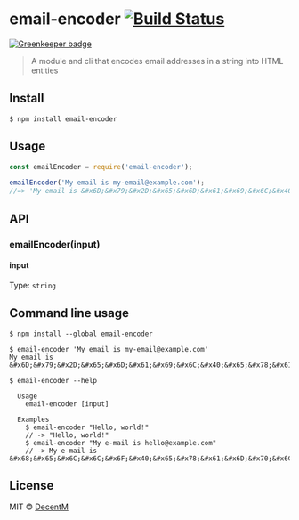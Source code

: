 # email-encoder [![Build Status](https://travis-ci.org/DecentM/email-encoder.svg?branch=master)](https://travis-ci.org/DecentM/email-encoder)

[![Greenkeeper badge](https://badges.greenkeeper.io/DecentM/email-encoder.svg)](https://greenkeeper.io/)

> A module and cli that encodes email addresses in a string into HTML entities


## Install

```
$ npm install email-encoder
```


## Usage

```js
const emailEncoder = require('email-encoder');

emailEncoder('My email is my-email@example.com');
//=> 'My email is &#x6D;&#x79;&#x2D;&#x65;&#x6D;&#x61;&#x69;&#x6C;&#x40;&#x65;&#x78;&#x61;&#x6D;&#x70;&#x6C;&#x65;&#x2E;&#x63;&#x6F;&#x6D;'
```


## API

### emailEncoder(input)

#### input

Type: `string`

## Command line usage

```
$ npm install --global email-encoder
```

```
$ email-encoder 'My email is my-email@example.com'
My email is &#x6D;&#x79;&#x2D;&#x65;&#x6D;&#x61;&#x69;&#x6C;&#x40;&#x65;&#x78;&#x61;&#x6D;&#x70;&#x6C;&#x65;&#x2E;&#x63;&#x6F;&#x6D;
```

```
$ email-encoder --help

  Usage
    email-encoder [input]

  Examples
    $ email-encoder "Hello, world!"
    // -> "Hello, world!"
    $ email-encoder "My e-mail is hello@example.com"
    // -> My e-mail is &#x68;&#x65;&#x6C;&#x6C;&#x6F;&#x40;&#x65;&#x78;&#x61;&#x6D;&#x70;&#x6C;&#x65;&#x2E;&#x63;&#x6F;&#x6D;
```


## License

MIT © [DecentM](http://decentm.com)
